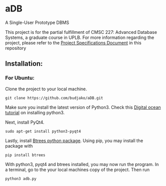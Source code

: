 # aDB
A Single-User Prototype DBMS

This project is for the partial fulfillment of CMSC 227: Advanced Database Systems, a graduate course in UPLB. For more information
regarding the project, please refer to the [Project Specifications Document](https://github.com/budjako/aDB/blob/master/CMSC%20227%20Project%20Specifications%20AY%202017-2018.pdf) in this repository

## Installation:

### For Ubuntu:

Clone the project to your local machine.
````
git clone https://github.com/budjako/aDB.git
````
Make sure you install the latest version of Python3. Check this [Digital ocean tutorial](https://www.digitalocean.com/community/tutorials/how-to-install-python-3-and-set-up-a-local-programming-environment-on-ubuntu-16-04)
on installing python3.

Next, install PyQt4.
````
sudo apt-get install python3-pyqt4
````

Lastly, install [Btrees python package](https://pypi.python.org/pypi/BTrees). Using pip, you may install the package with
````
pip install btrees
````

With python3, pyqt4 and btrees installed, you may now run the program. In a terminal, go to the your local machines copy of the project. Then run
````
python3 adb.py
````
